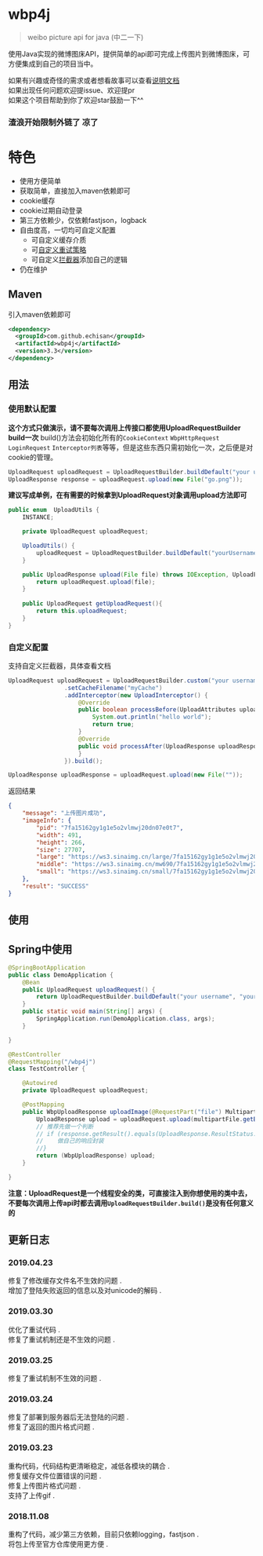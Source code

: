 # wbp4j
> weibo picture api for java (中二一下)

使用Java实现的微博图床API，提供简单的api即可完成上传图片到微博图床，可方便集成到自己的项目当中。

如果有兴趣或奇怪的需求或者想看故事可以查看[说明文档](https://github.com/echisan/wbp4j/wiki)   
如果出现任何问题欢迎提issue、欢迎提pr   
如果这个项目帮助到你了欢迎star鼓励一下^^
### 渣浪开始限制外链了 凉了

# 特色
- 使用方便简单
- 获取简单，直接加入maven依赖即可
- cookie缓存
- cookie过期自动登录
- 第三方依赖少，仅依赖fastjson，logback
- 自由度高，一切均可自定义配置
  - 可自定义缓存介质
  - 可[自定义重试策略](https://github.com/echisan/wbp4j/wiki/%E8%87%AA%E5%AE%9A%E4%B9%89%E9%87%8D%E8%AF%95%E7%AD%96%E7%95%A5)
  - 可自定义[拦截器](https://github.com/echisan/wbp4j/wiki/%E6%8B%A6%E6%88%AA%E5%99%A8)添加自己的逻辑
- 仍在维护

## Maven
引入maven依赖即可
```xml
<dependency>
  <groupId>com.github.echisan</groupId>
  <artifactId>wbp4j</artifactId>
  <version>3.3</version>
</dependency>
```

## 用法

### 使用默认配置
**这个方式只做演示，请不要每次调用上传接口都使用UploadRequestBuilder build一次**
build()方法会初始化所有的`CookieContext` `WbpHttpRequest` `LoginRequest` `Interceptor列表`等等，但是这些东西只需初始化一次，之后便是对cookie的管理。

```java
UploadRequest uploadRequest = UploadRequestBuilder.buildDefault("your username", "your password");
UploadResponse response = uploadRequest.upload(new File("go.png"));
```

**建议写成单例，在有需要的时候拿到UploadRequest对象调用upload方法即可**

```java
public enum  UploadUtils {
    INSTANCE;

    private UploadRequest uploadRequest;

    UploadUtils() {
        uploadRequest = UploadRequestBuilder.buildDefault("yourUsername","yourPassword");
    }

    public UploadResponse upload(File file) throws IOException, UploadFailedException {
        return uploadRequest.upload(file);
    }
    
    public UploadRequest getUploadRequest(){
        return this.uploadRequest;
    }
}
```


### 自定义配置
支持自定义拦截器，具体查看文档

```java
UploadRequest uploadRequest = UploadRequestBuilder.custom("your username", "your password")
                .setCacheFilename("myCache")
                .addInterceptor(new UploadInterceptor() {
                    @Override
                    public boolean processBefore(UploadAttributes uploadAttributes) {
                        System.out.println("hello world");
                        return true;
                    }
                    @Override
                    public void processAfter(UploadResponse uploadResponse) {
                    }
                }).build();

UploadResponse uploadResponse = uploadRequest.upload(new File(""));
```

返回结果
```json
{
    "message": "上传图片成功",
    "imageInfo": {
        "pid": "7fa15162gy1g1e5o2vlmwj20dn07e0t7",
        "width": 491,
        "height": 266,
        "size": 27707,
        "large": "https://ws3.sinaimg.cn/large/7fa15162gy1g1e5o2vlmwj20dn07e0t7.jpg",
        "middle": "https://ws3.sinaimg.cn/mw690/7fa15162gy1g1e5o2vlmwj20dn07e0t7.jpg",
        "small": "https://ws3.sinaimg.cn/small/7fa15162gy1g1e5o2vlmwj20dn07e0t7.jpg"
    },
    "result": "SUCCESS"
}
```

## 使用

## Spring中使用

```java
@SpringBootApplication
public class DemoApplication {
    @Bean
    public UploadRequest uploadRequest() {
        return UploadRequestBuilder.buildDefault("your username", "your password");
    }
    public static void main(String[] args) {
        SpringApplication.run(DemoApplication.class, args);
    }

}

@RestController
@RequestMapping("/wbp4j")
class TestController {

    @Autowired
    private UploadRequest uploadRequest;

    @PostMapping
    public WbpUploadResponse uploadImage(@RequestPart("file") MultipartFile multipartFile) throws IOException, UploadFailedException {
        UploadResponse upload = uploadRequest.upload(multipartFile.getBytes());
        // 推荐先做一个判断
        // if (response.getResult().equals(UploadResponse.ResultStatus.SUCCESS)) {
        //    做自己的响应封装
        //}
        return (WbpUploadResponse) upload;
    }

}
```

**注意：UploadRequest是一个线程安全的类，可直接注入到你想使用的类中去，不要每次调用上传api时都去调用`UploadRequestBuilder.build()`是没有任何意义的**


## 更新日志

### 2019.04.23
修复了修改缓存文件名不生效的问题 .   
增加了登陆失败返回的信息以及对unicode的解码 .  
### 2019.03.30
优化了重试代码 .  
修复了重试机制还是不生效的问题 .  
### 2019.03.25
修复了重试机制不生效的问题 .  
### 2019.03.24
修复了部署到服务器后无法登陆的问题 .  
修复了返回的图片格式问题 . 
### 2019.03.23
重构代码，代码结构更清晰稳定，减低各模块的耦合 .  
修复缓存文件位置错误的问题 .  
修复上传图片格式问题 .  
支持了上传gif .  
### 2018.11.08
重构了代码，减少第三方依赖，目前只依赖logging，fastjson .  
将包上传至官方仓库使用更方便 .   

